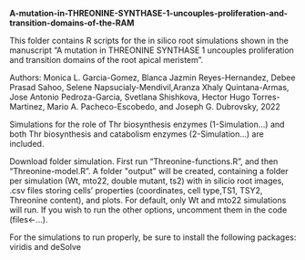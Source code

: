 <b>A-mutation-in-THREONINE-SYNTHASE-1-uncouples-proliferation-and-transition-domains-of-the-RAM</b>

This folder contains R scripts for the in silico root simulations shown in the manuscript “A mutation in THREONINE SYNTHASE 1 uncouples proliferation and transition domains of the root apical meristem”. 

Authors: Monica L. Garcia-Gomez, Blanca Jazmin Reyes-Hernandez, Debee Prasad Sahoo, Selene Napsucialy-Mendivil,Aranza Xhaly Quintana-Armas, Jose Antonio Pedroza-Garcia, Svetlana Shishkova, Hector Hugo Torres-Martinez, Mario A. Pacheco-Escobedo, and Joseph G. Dubrovsky, 2022  

Simulations for the role of Thr biosynthesis enzymes (1-Simulation...) and both Thr biosynthesis and catabolism enzymes (2-Simulation...) are included.

Download folder simulation. First run “Threonine-functions.R”, and then “Threonine-model.R”. A folder "output" will be created, containing a folder per simulation (Wt, mto22, double mutant, ts2) with in silicio root images, .csv files storing cells’ properties (coordinates, cell type,TS1, TSY2, Threonine content), and plots. For default, only Wt and mto22 simulations will run. If you wish to run the other options, uncomment them in the code (files<-...). 


For the simulations to run properly, be sure to install the following packages: viridis and deSolve
